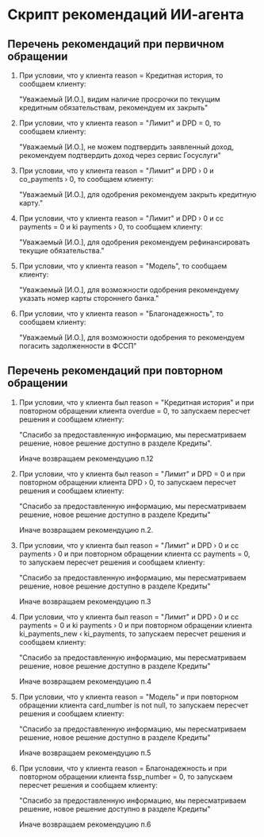 # Скрипт рекомендаций ИИ-агента

## Перечень рекомендаций при первичном обращении
1. При условии, что у клиента reason = Кредитная история, то сообщаем клиенту:

    "Уважаемый [И.О.], видим наличие просрочки по текущим кредитным обязательствам, рекомендуем их закрыть"
2. При условии, что у клиента reason = "Лимит" и DPD = 0, то сообщаем клиенту: 

    "Уважаемый [И.О.], не можем подтвердить заявленный доход, рекомендуем подтвердить доход через сервис Госуслуги"
3. При условии, что у клиента reason = "Лимит" и DPD › 0 и co_payments › 0, то сообщаем клиенту:

    "Уважаемый [И.О.], для одобрения рекомендуем закрыть кредитную карту."
4. При условии, что у клиента reason = "Лимит" и DPD › 0 и сс payments = 0 и ki payments › 0, то сообщаем клиенту: 

    "Уважаемый [И.О.], для одобрения рекомендуем рефинансировать текущие обязательства."
5. При условии, что у клиента reason = "Модель", то сообщаем клиенту:

    "Уважаемый [И.О.], для возможности одобрения рекомендуему указать номер карты стороннего банка."
6. При условии, что у клиента reason = "Благонадежность", то сообщаем клиенту:

    "Уважаемый [И.О.], для возможности одобрения то рекомендуем погасить задолженности в ФССП"

## Перечень рекомендаций при повторном обращении 

1. При условии, что у клиента был reason = "Кредитная история" и при повторном обращении клиента overdue = 0, то запускаем пересчет решения и сообщаем клиенту:

     "Спасибо за предоставленную информацию, мы пересматриваем решение, новое решение доступно в разделе Кредиты".

    Иначе возвращаем рекомендуцию п.12

2. При условии, что у клиента был reason = "Лимит" и DPD = 0 и при повторном обращении клиента DPD › 0,
то запускаем пересчет решения и сообщаем клиенту: 

    "Спасибо за предоставленную информацию, мы пересматриваем решение, новое решение доступно в разделе Кредиты"

    Иначе возвращаем рекомендуцию п.2. 

3. При условии, что у клиента был reason = "Лимит" и DPD › 0 и сс payments › 0 и при повторном обращении клиента сс payments = 0, то запускаем пересчет решения и сообщаем клиенту:

     "Спасибо за предоставленную информацию, мы пересматриваем решение, новое решение доступно в разделе Кредиты"
     
    Иначе возвращаем рекомендуцию п.3
4. При условии, что у клиента был reason = "Лимит" и DPD › 0 и сс payments = 0 и ki payments › 0 и при повторном обращении клиента ki_payments_new ‹ ki_payments, то запускаем пересчет решения и сообщаем клиенту:

     "Спасибо за предоставленную информацию, мы пересматриваем решение, новое решение доступно в разделе Кредиты"

    Иначе возвращаем рекомендуцию п.4

5. При условии, что у клиента reason = "Модель" и при повторном обращении клиента card_number is not null, то запускаем пересчет решения и сообщаем клиенту: 

    "Спасибо за предоставленную информацию, мы пересматриваем решение, новое решение доступно в разделе Кредиты"
    
    Иначе возвращаем рекомендуцию п.5
6. При условии, что у клиента reason = Благонадежность и при повторном обращении клиента fssp_number = 0, то запускаем пересчет решения и сообщаем клиенту:

     "Спасибо за предоставленную информацию, мы пересматриваем решение, новое решение доступно в разделе Кредиты" 
     
    Иначе возвращаем рекомендуцию п.6

